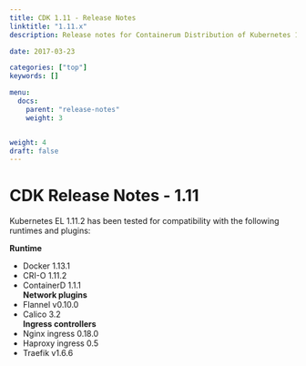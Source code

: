 ```yaml
---
title: CDK 1.11 - Release Notes
linktitle: "1.11.x"
description: Release notes for Containerum Distribution of Kubernetes 1.11

date: 2017-03-23

categories: ["top"]
keywords: []

menu:
  docs:
    parent: "release-notes"
    weight: 3


weight: 4
draft: false
---
```



# CDK Release Notes - 1.11
 Kubernetes EL 1.11.2 has been tested for compatibility with the following runtimes and plugins:

 **Runtime**  
- Docker 1.13.1  
- CRI-O 1.11.2  
- ContainerD 1.1.1  
**Network plugins**  
- Flannel v0.10.0  
- Calico 3.2  
**Ingress controllers**  
- Nginx ingress 0.18.0  
- Haproxy ingress 0.5  
- Traefik v1.6.6  
